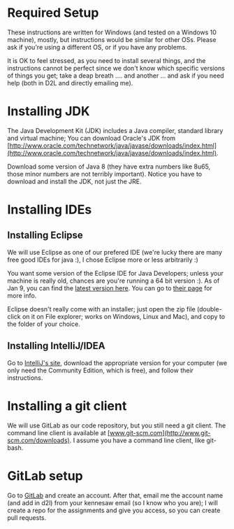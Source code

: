 Required Setup
===

These instructions are written for Windows (and tested on a Windows 10 machine), mostly, but instructions would be similar for other OSs. Please ask if you're using a different OS, or if you have any problems.

It is OK to feel stressed, as you need to install several things, and the instructions cannot be perfect since we don't know which specific versions of things you get; take a deap breath .... and another ... and ask if you need help (both in D2L and directly emailing me). 

# Installing JDK

The Java Development Kit (JDK) includes a Java compiler, standard library and virtual machine; You can download Oracle's JDK from [http://www.oracle.com/technetwork/java/javase/downloads/index.html](http://www.oracle.com/technetwork/java/javase/downloads/index.html).

Download some version of Java 8 (they have extra numbers like 8u65, those minor numbers are not terribly important). Notice you have to download and install the JDK, not just the JRE.

# Installing IDEs
## Installing Eclipse

We will use Eclipse as one of our prefered IDE (we're lucky there are many free good IDEs for java :), I chose Eclipse more or less arbitrarily :)

You want some version of the Eclipse IDE for Java Developers; unless your machine is really old, chances are you're running a 64 bit version :). As of Jan 9, you can find the [latest version here](http://www.eclipse.org/downloads/download.php?file=/technology/epp/downloads/release/mars/1/eclipse-java-mars-1-win32-x86_64.zip). You can go to [their page](http://www.eclipse.org/downloads/packages/eclipse-ide-java-developers/mars1) for more info.

Eclipse doesn't really come with an installer; just open the zip file (double-click on it on File explorer; works on Windows, Linux and Mac), and copy to the folder of your choice. 

## Installing IntelliJ/IDEA

Go to [IntelliJ's site](https://www.jetbrains.com/idea/), download the appropriate version for your computer (we only need the Community Edition, which is free), and follow their instructions.

# Installing a git client

We will use GitLab as our code repository, but you still need a git client. The command line client is available at [www.git-scm.com](http://www.git-scm.com/downloads). I assume you have a command line client, like git-bash.

# GitLab setup

Go to [GitLab](https://gitlab.com/) and create an account. After that, email me the account name (and add in d2l) from your kennesaw email (so I know who you are); I will create a repo for the assignments and give you access, so you can create pull requests.

